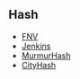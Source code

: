 ## Hash
* [FNV](https://en.wikipedia.org/wiki/Fowler%E2%80%93Noll%E2%80%93Vo_hash_function)
* [Jenkins](https://en.wikipedia.org/wiki/Jenkins_hash_function)
* [MurmurHash](https://en.wikipedia.org/wiki/MurmurHash)
* [CityHash](https://en.wikipedia.org/wiki/CityHash)